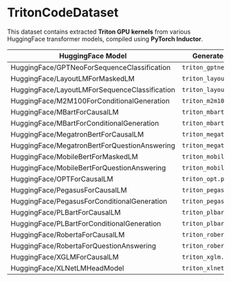# TritonCodeDataset

This dataset contains extracted **Triton GPU kernels** from various HuggingFace transformer models, compiled using **PyTorch Inductor**.

| **HuggingFace Model** | **Generated Triton File** |
|------------------------|---------------------------|
| HuggingFace/GPTNeoForSequenceClassification | `triton_gptneo.py` |
| HuggingFace/LayoutLMForMaskedLM | `triton_layoutlm_mlm.py` |
| HuggingFace/LayoutLMForSequenceClassification | `triton_layoutlm_seq.py` |
| HuggingFace/M2M100ForConditionalGeneration | `triton_m2m100.py` |
| HuggingFace/MBartForCausalLM | `triton_mbart_clm.py` |
| HuggingFace/MBartForConditionalGeneration | `triton_mbart_cond.py` |
| HuggingFace/MegatronBertForCausalLM | `triton_megatronbert_clm.py` |
| HuggingFace/MegatronBertForQuestionAnswering | `triton_megatronbert_qa.py` |
| HuggingFace/MobileBertForMaskedLM | `triton_mobilebert_mlm.py` |
| HuggingFace/MobileBertForQuestionAnswering | `triton_mobilebert_qa.py` |
| HuggingFace/OPTForCausalLM | `triton_opt.py` |
| HuggingFace/PegasusForCausalLM | `triton_pegasus_clm.py` |
| HuggingFace/PegasusForConditionalGeneration | `triton_pegasus_cond.py` |
| HuggingFace/PLBartForCausalLM | `triton_plbart_clm.py` |
| HuggingFace/PLBartForConditionalGeneration | `triton_plbart_cond.py` |
| HuggingFace/RobertaForCausalLM | `triton_roberta_clm.py` |
| HuggingFace/RobertaForQuestionAnswering | `triton_roberta_qa.py` |
| HuggingFace/XGLMForCausalLM | `triton_xglm.py` |
| HuggingFace/XLNetLMHeadModel | `triton_xlnet.py` |
